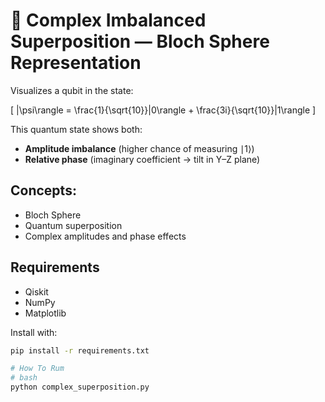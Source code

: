 


# 🔄 Complex Imbalanced Superposition — Bloch Sphere Representation

Visualizes a qubit in the state:

\[
|\psi\rangle = \frac{1}{\sqrt{10}}|0\rangle + \frac{3i}{\sqrt{10}}|1\rangle
\]

This quantum state shows both:
- **Amplitude imbalance** (higher chance of measuring ∣1⟩)
- **Relative phase** (imaginary coefficient → tilt in Y–Z plane)

##  Concepts:
- Bloch Sphere
- Quantum superposition
- Complex amplitudes and phase effects

## Requirements
- Qiskit
- NumPy
- Matplotlib

Install with:
```bash
pip install -r requirements.txt

# How To Rum
# bash
python complex_superposition.py

